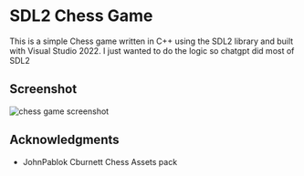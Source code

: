 
# SDL2 Chess Game

This is a simple Chess game written in C++ using the SDL2 library and built with Visual Studio 2022. I just wanted to do the logic so chatgpt did most of SDL2

## Screenshot

![chess game screenshot](https://imgur.com/c037ed4d-e977-45f4-a3d6-d7440b446867)

## Acknowledgments

- JohnPablok Cburnett Chess Assets pack

